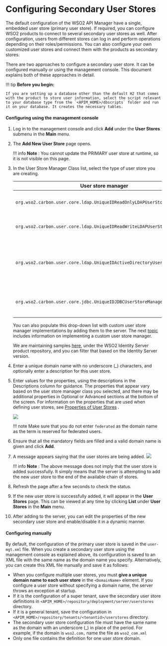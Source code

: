 # Configuring Secondary User Stores

The default configuration of  the WSO2 API Manager have a single, embedded user store (primary user store). If required, you can configure WSO2 products to connect to several secondary user stores as well. After configuration, users from different stores can log in and perform operations depending on their roles/permissions. You can also configure your own customized user stores and connect them with the products as secondary stores.

There are two approaches to configure a secondary user store. It can be configured manually or using the management console. This document explains both of these approaches in detail.

!!! tip
    **Before you begin:**

    If you are setting up a database other than the default H2 that comes with the product to store user information, select the script relevant to your database type from the `<APIM_HOME>/dbscripts` folder and run it on your database. It creates the necessary tables.


#### Configuring using the management console

1.  Log in to the management console and click **Add** under the **User Stores** submenu in the **Main** menu.
2.  The **Add New User Store** page opens.

    !!! info
        **Note** : You cannot update the PRIMARY user store at runtime, so it is not visible on this page.

3.  In the User Store Manager Class list, select the type of user store you are creating.

    <table>
    <thead>
    <tr class="header">
    <th>User store manager</th>
    <th>Description</th>
    </tr>
    </thead>
    <tbody>
    <tr class="odd">
    <td><code>org.wso2.carbon.user.core.ldap.UniqueIDReadOnlyLDAPUserStoreManager</code></td>
    <td><p>Use <code>ReadOnlyLDAPUserStoreManager</code> to do read-only operations for LDAP user stores.</p></td>
    </tr>
    <tr class="even">
    <td><code>org.wso2.carbon.user.core.ldap.UniqueIDReadWriteLDAPUserStoreManager</code></td>
    <td><p>Use <code>ReadWriteLDAPUserStoreManager</code> for LDAP user stores to do both read and write operations.</p></td>
    </tr>
    <tr class="odd">
    <td><code>org.wso2.carbon.user.core.ldap.UniqueIDActiveDirectoryUserStoreManager</code></td>
    <td><p>Use <code>ActiveDirectoryUserStoreManager</code> to configure an Active Directory Domain Service (AD DS) or Active Directory Lightweight Directory Service (AD LDS). This can be used <strong>only</strong> for read/write operations. If you need to use AD as read-only, you must use <code>org.wso2.carbon.user.core.ldap.UniqueIDReadOnlyLDAPUserStoreManager</code> .</p></td>
    </tr>
    <tr class="even">
    <td><code>org.wso2.carbon.user.core.jdbc.UniqueIDJDBCUserStoreManager</code></td>
    <td><p>Use <code>JDBCUserStoreManager</code> for JDBC user stores. The JDBC user store can be configured for read-only mode or read/write mode using the following property: <code>&lt;Property name=&quot;ReadOnly&quot;&gt;false/true&lt;/Property&gt;</code> .</p></td>
    </tr>
    </tbody>
    </table>

    You can also populate this drop-down list with custom user store manager implementations by adding them to the server. The next [topic](../writing-a-custom-user-store-manager) includes information on implementing a custom user store manager.
    
    We are maintaining samples [here](https://github.com/wso2/product-is/tree/v5.8.0/modules/samples/user-mgt/sample-custome-user-store-manager), under the WSO2 Identity Server product repository, and you can filter that based on the Identity Server version.

4.  Enter a unique domain name with no underscore (\_) characters, and optionally enter a description for this user store.

5.  Enter values for the properties, using the descriptions in the Descriptions column for guidance. The properties that appear vary based on the user store manager class you selected, and there may be additional properties in Optional or Advanced sections at the bottom of the screen. For information on the properties that are used when defining user stores, see [Properties of User Stores](https://docs.wso2.com/display/ADMIN44x/Working+with+Properties+of+User+Stores) .

    ![]({{base_path}}/assets/img/administer/secondary-user-store-definition.png)

    !!! note
        Make sure that you do not enter `federated` as the domain name as the term is reserved for federated users.

6.  Ensure that all the mandatory fields are filled and a valid domain name is given and click **Add**.

7.  A message appears saying that the user stores are being added.
    ![]({{base_path}}/assets/img/administer/secondary-user-store-update-msg.png)

    !!! info
        **Note** : The above message does not imply that the user store is added successfully. It simply means that the server is attempting to add the new user store to the end of the available chain of stores.

8.  Refresh the page after a few seconds to check the status.

9.  If the new user store is successfully added, it will appear in the **User Stores** page. This can be viewed at any time by clicking **List** under **User Stores** in the **Main** menu.

10. After adding to the server, you can edit the properties of the new secondary user store and enable/disable it in a dynamic manner.

#### Configuring manually

By default, the configuration of the primary user store is saved in the `user-mgt.xml` file. When you create a secondary user store using the management console as explained above, its configuration is saved to an XML file with the same name as the domain name you specify. Alternatively, you can create this XML file manually and save it as follows:

-   When you configure multiple user stores, you must **give a unique domain name to each user store** in the `<DomainName>` element. If you configure a user store without specifying a domain name, the server throws an exception at startup.
-   If it is the configuration of a super tenant, save the secondary user store definitions in `<APIM_HOME>/repository/deployment/server/userstores` directory.
-   If it is a general tenant, save the configuration in `<APIM_HOME>/repository/tenants/<tenantid>/userstores` directory.
-   The secondary user store configuration file must have the same name as the domain with an underscore (\_) in place of the period. For example, if the domain is `wso2.com,` name the file as `wso2_com.xml`
-   Only one file contains the definition for one user store domain.


